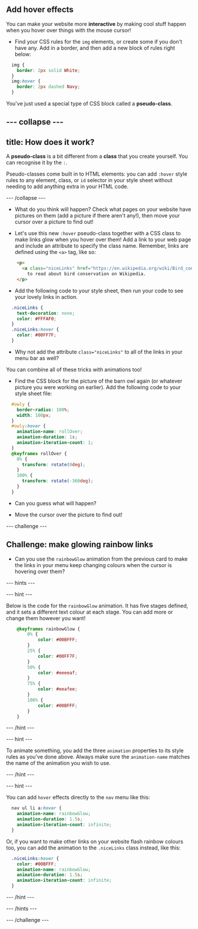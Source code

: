 ## Add hover effects

You can make your website more **interactive** by making cool stuff happen when you hover over things with the mouse cursor! 

+ Find your CSS rules for the `img` elements, or create some if you don't have any. Add in a border, and then add a new block of rules right below:

```css
  img {
    border: 2px solid White;
  }
  img:hover {
    border: 2px dashed Navy;
  }
```

You've just used a special type of CSS block called a **pseudo-class**.

--- collapse ---
---
title: How does it work?
---

A **pseudo-class** is a bit different from a **class** that you create yourself. You can recognise it by the `:`.

Pseudo-classes come built in to HTML elements: you can add `:hover` style rules to any element, class, or `id` selector in your style sheet without needing to add anything extra in your HTML code.

--- /collapse ---

+ What do you think will happen? Check what pages on your website have pictures on them (add a picture if there aren't any!), then move your cursor over a picture to find out!

+ Let's use this new `:hover` pseudo-class together with a CSS class to make links glow when you hover over them! Add a link to your web page and include an attribute to specify the class name. Remember, links are defined using the `<a>` tag, like so:

```html
    <p>
      <a class="niceLinks" href="https://en.wikipedia.org/wiki/Bird_conservation">Click here</a> 
        to read about bird conservation on Wikipedia.
    </p>
```

+ Add the following code to your style sheet, then run your code to see your lovely links in action.

```css
  .niceLinks {
    text-decoration: none;
    color: #FFFAF0;
  }
  .niceLinks:hover {
    color: #00FF7F;
  }
```

+ Why not add the attribute `class="niceLinks"` to all of the links in your menu bar as well?

You can combine all of these tricks with animations too! 

+ Find the CSS block for the picture of the barn owl again (or whatever picture you were working on earlier). Add the following code to your style sheet file:

```css
  #owly {
    border-radius: 100%;
    width: 100px;
  }
  #owly:hover {
    animation-name: rollOver;
    animation-duration: 1s;
    animation-iteration-count: 1;
  }
  @keyframes rollOver {
    0% {
      transform: rotate(0deg);
    }
    100% {
      transform: rotate(-360deg);
    }
  }
```

+ Can you guess what will happen?

+ Move the cursor over the picture to find out!

--- challenge ---

## Challenge: make glowing rainbow links

+ Can you use the `rainbowGlow` animation from the previous card to make the links in your menu keep changing colours when the cursor is hovering over them?

--- hints ---

--- hint ---

Below is the code for the `rainbowGlow` animation. It has five stages defined, and it sets a different text colour at each stage. You can add more or change them however you want!

```css
    @keyframes rainbowGlow {
        0% {
            color: #00BFFF;
        }
        25% {
            color: #00FF7F;
        }
        50% {
            color: #eeeeaf;
        }
        75% {
            color: #eeafee;
        }
        100% {
            color: #00BFFF;
        }
    }
```
   
--- /hint ---

--- hint ---

To animate something, you add the three `animation` properties to its style rules as you've done above. Always make sure the `animation-name` matches the name of the animation you wish to use.

--- /hint ---

--- hint ---

You can add `hover` effects directly to the `nav` menu like this:

```css
  nav ul li a:hover {
    animation-name: rainbowGlow;
    animation-duration: 1.5s;
    animation-iteration-count: infinite;
  }
```

Or, if you want to make other links on your website flash rainbow colours too, you can add the animation to the `.niceLinks` class instead, like this:

```css
  .niceLinks:hover {
    color: #00BFFF;
    animation-name: rainbowGlow;
    animation-duration: 1.5s;
    animation-iteration-count: infinite;
  }
```

--- /hint ---

--- /hints ---

--- /challenge ---

